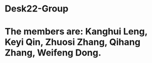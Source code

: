 # Desk22-Group
# The members are: Kanghui Leng, Keyi Qin, Zhuosi Zhang, Qihang Zhang, Weifeng Dong.
